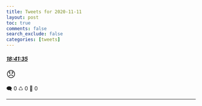 ```yaml
---
title: Tweets for 2020-11-11
layout: post
toc: true
comments: false
search_exclude: false
categories: [tweets]
---
```



#### <a href = "https://twitter.com/deepfates/status/1326701643610660865">*18:41:35*</a>

<font size="5">😞</font>



🗨️ 0 ♺ 0 🤍  0   

---
    
            

